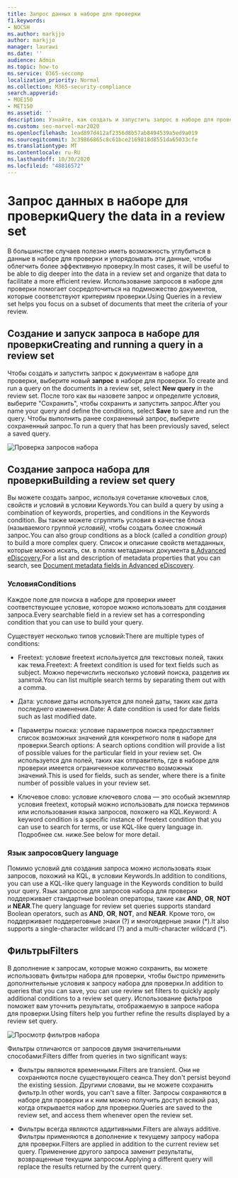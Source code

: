```yaml
---
title: Запрос данных в наборе для проверки
f1.keywords:
- NOCSH
ms.author: markjjo
author: markjjo
manager: laurawi
ms.date: ''
audience: Admin
ms.topic: how-to
ms.service: O365-seccomp
localization_priority: Normal
ms.collection: M365-security-compliance
search.appverid:
- MOE150
- MET150
ms.assetid: ''
description: Узнайте, как создать и запустить запрос в наборе для проверки, чтобы упорядочат данные для более эффективного анализа в случае Advanced eDiscovery.
ms.custom: seo-marvel-mar2020
ms.openlocfilehash: 1ead897d412af2356d8b57ab8494539a5ed9a019
ms.sourcegitcommit: 3c39866865c8c61bce2169818d8551da65033cfe
ms.translationtype: MT
ms.contentlocale: ru-RU
ms.lasthandoff: 10/30/2020
ms.locfileid: "48816572"
---
```

# <a name="query-the-data-in-a-review-set"></a><span data-ttu-id="3b096-103">Запрос данных в наборе для проверки</span><span class="sxs-lookup"><span data-stu-id="3b096-103">Query the data in a review set</span></span>

<span data-ttu-id="3b096-104">В большинстве случаев полезно иметь возможность углубиться в данные в наборе для проверки и упорядоывать эти данные, чтобы облегчить более эффективную проверку.</span><span class="sxs-lookup"><span data-stu-id="3b096-104">In most cases, it will be useful to be able to dig deeper into the data in a review set and organize that data to facilitate a more efficient review.</span></span> <span data-ttu-id="3b096-105">Использование запросов в наборе для проверки помогает сосредоточиться на подмножество документов, которые соответствуют критериям проверки.</span><span class="sxs-lookup"><span data-stu-id="3b096-105">Using Queries in a review set helps you focus on a subset of documents that meet the criteria of your review.</span></span>

## <a name="creating-and-running-a-query-in-a-review-set"></a><span data-ttu-id="3b096-106">Создание и запуск запроса в наборе для проверки</span><span class="sxs-lookup"><span data-stu-id="3b096-106">Creating and running a query in a review set</span></span>

<span data-ttu-id="3b096-107">Чтобы создать и запустить запрос к документам в наборе для проверки, выберите новый **запрос** в наборе для проверки.</span><span class="sxs-lookup"><span data-stu-id="3b096-107">To create and run a query on the documents in a review set, select **New query** in the review set.</span></span> <span data-ttu-id="3b096-108">После того как вы назовете запрос и определите условия, выберите  "Сохранить", чтобы сохранить и запустить запрос.</span><span class="sxs-lookup"><span data-stu-id="3b096-108">After you name your query and define the conditions, select **Save** to save and run the query.</span></span> <span data-ttu-id="3b096-109">Чтобы выполнить ранее сохраненный запрос, выберите сохраненный запрос.</span><span class="sxs-lookup"><span data-stu-id="3b096-109">To run a query that has been previously saved, select a saved query.</span></span>

![Проверка запросов набора](../media/AeDReviewSetQueries.png)

## <a name="building-a-review-set-query"></a><span data-ttu-id="3b096-111">Создание запроса набора для проверки</span><span class="sxs-lookup"><span data-stu-id="3b096-111">Building a review set query</span></span>

<span data-ttu-id="3b096-112">Вы можете создать запрос, используя сочетание ключевых слов, свойств и условий в условии Keywords.</span><span class="sxs-lookup"><span data-stu-id="3b096-112">You can build a query by using a combination of keywords, properties, and conditions in the Keywords condition.</span></span> <span data-ttu-id="3b096-113">Вы также можете сгруппить условия в качестве блока (называемого группой *условий),* чтобы создать более сложный запрос.</span><span class="sxs-lookup"><span data-stu-id="3b096-113">You can also group conditions as a block (called a *condition group*) to build a more complex query.</span></span> <span data-ttu-id="3b096-114">Список и описание свойств метаданных, которые можно искать, см. в полях метаданных документа [в Advanced eDiscovery.](document-metadata-fields-in-Advanced-eDiscovery.md)</span><span class="sxs-lookup"><span data-stu-id="3b096-114">For a list and description of metadata properties that you can search, see [Document metadata fields in Advanced eDiscovery](document-metadata-fields-in-Advanced-eDiscovery.md).</span></span>

### <a name="conditions"></a><span data-ttu-id="3b096-115">Условия</span><span class="sxs-lookup"><span data-stu-id="3b096-115">Conditions</span></span>

<span data-ttu-id="3b096-116">Каждое поле для поиска в наборе для проверки имеет соответствующее условие, которое можно использовать для создания запроса.</span><span class="sxs-lookup"><span data-stu-id="3b096-116">Every searchable field in a review set has a corresponding condition that you can use to build your query.</span></span>

<span data-ttu-id="3b096-117">Существует несколько типов условий:</span><span class="sxs-lookup"><span data-stu-id="3b096-117">There are multiple types of conditions:</span></span>

- <span data-ttu-id="3b096-118">Freetext: условие freetext используется для текстовых полей, таких как тема.</span><span class="sxs-lookup"><span data-stu-id="3b096-118">Freetext: A freetext condition is used for text fields such as subject.</span></span> <span data-ttu-id="3b096-119">Можно перечислить несколько условий поиска, разделив их запятой.</span><span class="sxs-lookup"><span data-stu-id="3b096-119">You can list multiple search terms by separating them out with a comma.</span></span>

- <span data-ttu-id="3b096-120">Дата: условие даты используется для полей даты, таких как дата последнего изменения.</span><span class="sxs-lookup"><span data-stu-id="3b096-120">Date: A date condition is used for date fields such as last modified date.</span></span>

- <span data-ttu-id="3b096-121">Параметры поиска: условие параметров поиска предоставляет список возможных значений для конкретного поля в наборе для проверки.</span><span class="sxs-lookup"><span data-stu-id="3b096-121">Search options: A search options condition will provide a list of possible values for the particular field in your review set.</span></span> <span data-ttu-id="3b096-122">Он используется для полей, таких как отправитель, где в наборе для проверки имеется ограниченное количество возможных значений.</span><span class="sxs-lookup"><span data-stu-id="3b096-122">This is used for fields, such as sender, where there is a finite number of possible values in your review set.</span></span>

- <span data-ttu-id="3b096-123">Ключевое слово: условие ключевого слова — это особый экземпляр условия freetext, который можно использовать для поиска терминов или использования языка запросов, похожего на KQL.</span><span class="sxs-lookup"><span data-stu-id="3b096-123">Keyword: A keyword condition is a specific instance of freetext condition that you can use to search for terms, or use KQL-like query language in.</span></span> <span data-ttu-id="3b096-124">Подробнее см. ниже.</span><span class="sxs-lookup"><span data-stu-id="3b096-124">See below for more detail.</span></span>

### <a name="query-language"></a><span data-ttu-id="3b096-125">Язык запросов</span><span class="sxs-lookup"><span data-stu-id="3b096-125">Query language</span></span>

<span data-ttu-id="3b096-126">Помимо условий для создания запроса можно использовать язык запросов, похожий на KQL, в условии Keywords.</span><span class="sxs-lookup"><span data-stu-id="3b096-126">In addition to conditions, you can use a KQL-like query language in the Keywords condition to build your query.</span></span> <span data-ttu-id="3b096-127">Язык запросов для запросов набора для проверки поддерживает стандартные boolean операторы, такие как **AND**, **OR**, **NOT** и **NEAR**.</span><span class="sxs-lookup"><span data-stu-id="3b096-127">The query language for review set queries supports standard Boolean operators, such as **AND**, **OR**, **NOT**, and **NEAR**.</span></span> <span data-ttu-id="3b096-128">Кроме того, он поддерживает поддереговные знаки (?) и многоядерные знаки (\*).</span><span class="sxs-lookup"><span data-stu-id="3b096-128">It also supports a single-character wildcard (?) and a multi-character wildcard (\*).</span></span>

## <a name="filters"></a><span data-ttu-id="3b096-129">Фильтры</span><span class="sxs-lookup"><span data-stu-id="3b096-129">Filters</span></span>

<span data-ttu-id="3b096-130">В дополнение к запросам, которые можно сохранить, вы можете использовать фильтры набора для проверки, чтобы быстро применить дополнительные условия к запросу набора для проверки.</span><span class="sxs-lookup"><span data-stu-id="3b096-130">In addition to queries that you can save, you can use review set filters to quickly apply additional conditions to a review set query.</span></span> <span data-ttu-id="3b096-131">Использование фильтров поможет вам уточнить результаты, отображаемую в запросе набора для проверки.</span><span class="sxs-lookup"><span data-stu-id="3b096-131">Using filters help you further refine the results displayed by a review set query.</span></span>

![Просмотр фильтров набора](../media/AeDReviewSetFilters.png)

<span data-ttu-id="3b096-133">Фильтры отличаются от запросов двумя значительными способами:</span><span class="sxs-lookup"><span data-stu-id="3b096-133">Filters differ from queries in two significant ways:</span></span>

- <span data-ttu-id="3b096-134">Фильтры являются временными.</span><span class="sxs-lookup"><span data-stu-id="3b096-134">Filters are transient.</span></span> <span data-ttu-id="3b096-135">Они не сохраняются после существующего сеанса.</span><span class="sxs-lookup"><span data-stu-id="3b096-135">They don't persist beyond the existing session.</span></span> <span data-ttu-id="3b096-136">Другими словами, вы не можете сохранить фильтр.</span><span class="sxs-lookup"><span data-stu-id="3b096-136">In other words, you can't save a filter.</span></span> <span data-ttu-id="3b096-137">Запросы сохраняются в наборе для проверки и к ним можно получить доступ всякий раз, когда открывается набор для проверки.</span><span class="sxs-lookup"><span data-stu-id="3b096-137">Queries are saved to the review set, and access them whenever open the review set.</span></span>

- <span data-ttu-id="3b096-138">Фильтры всегда являются аддитивными.</span><span class="sxs-lookup"><span data-stu-id="3b096-138">Filters are always additive.</span></span> <span data-ttu-id="3b096-139">Фильтры применяются в дополнение к текущему запросу набора для проверки.</span><span class="sxs-lookup"><span data-stu-id="3b096-139">Filters are applied in addition to the current review set query.</span></span> <span data-ttu-id="3b096-140">Применение другого запроса заменит результаты, возвращенные текущим запросом.</span><span class="sxs-lookup"><span data-stu-id="3b096-140">Applying a different query will replace the results returned by the current query.</span></span>

